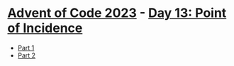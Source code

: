 # [Advent of Code 2023](../README.md) - [Day 13: Point of Incidence](https://adventofcode.com/2023/day/13)


* [Part 1](part1/README.md)
* [Part 2](part2/README.md)
